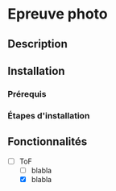 # Epreuve photo  

## Description 

## Installation

### Prérequis

### Étapes d'installation

## Fonctionnalités

- [ ] ToF
    - [ ] blabla
    - [X] blabla